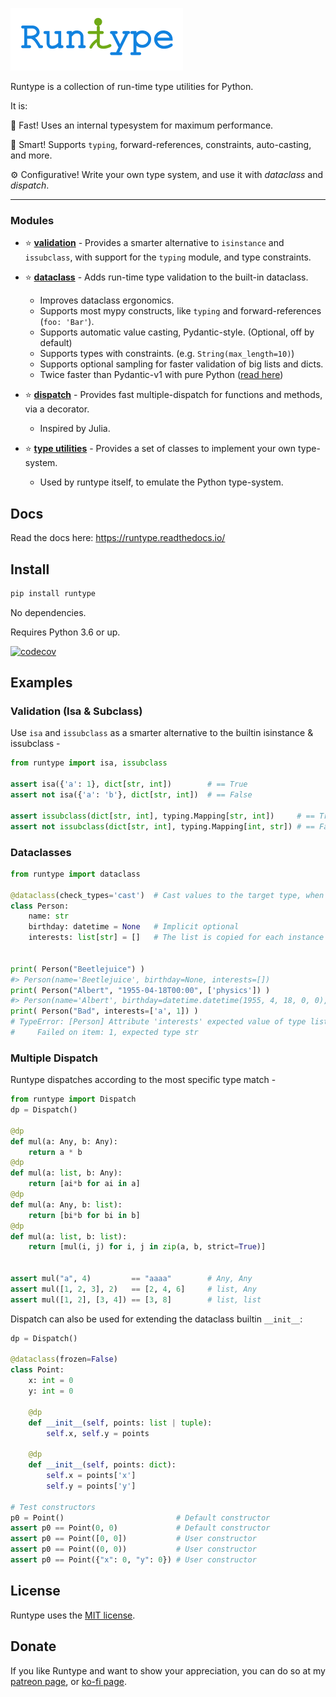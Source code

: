 ![alt text](logo.png "Logo")


Runtype is a collection of run-time type utilities for Python.

It is:

:runner: Fast! Uses an internal typesystem for maximum performance.

:brain: Smart! Supports `typing`, forward-references, constraints, auto-casting, and more.

:gear: Configurative! Write your own type system, and use it with *dataclass* and *dispatch*.

------

### Modules

- :star: [**validation**](https://runtype.readthedocs.io/en/latest/validation.html) - Provides a smarter alternative to `isinstance` and `issubclass`, with support for the `typing` module, and type constraints.

- :star: [**dataclass**](https://runtype.readthedocs.io/en/latest/dataclass.html) - Adds run-time type validation to the built-in dataclass.

    - Improves dataclass ergonomics.
    - Supports most mypy constructs, like `typing` and forward-references (`foo: 'Bar'`).
    - Supports automatic value casting, Pydantic-style. (Optional, off by default)
    - Supports types with constraints. (e.g. `String(max_length=10)`)
    - Supports optional sampling for faster validation of big lists and dicts.
    - Twice faster than Pydantic-v1 with pure Python ([read here](https://runtype.readthedocs.io/en/latest/dataclass.html#compared-to-pydantic))

- :star: [**dispatch**](https://runtype.readthedocs.io/en/latest/dispatch.html) - Provides fast multiple-dispatch for functions and methods, via a decorator.

    - Inspired by Julia.

- :star: [**type utilities**](https://runtype.readthedocs.io/en/latest/types.html) - Provides a set of classes to implement your own type-system.

    - Used by runtype itself, to emulate the Python type-system.
 

## Docs

Read the docs here: https://runtype.readthedocs.io/

## Install

```bash
pip install runtype
```

No dependencies.

Requires Python 3.6 or up.

[![codecov](https://codecov.io/gh/erezsh/runtype/branch/master/graph/badge.svg)](https://codecov.io/gh/erezsh/runtype)

## Examples

### Validation (Isa & Subclass)

Use `isa` and `issubclass` as a smarter alternative to the builtin isinstance & issubclass -

```python
from runtype import isa, issubclass

assert isa({'a': 1}, dict[str, int])        # == True
assert not isa({'a': 'b'}, dict[str, int])  # == False

assert issubclass(dict[str, int], typing.Mapping[str, int])     # == True
assert not issubclass(dict[str, int], typing.Mapping[int, str]) # == False
```

### Dataclasses

```python
from runtype import dataclass

@dataclass(check_types='cast')  # Cast values to the target type, when applicable
class Person:
    name: str
    birthday: datetime = None   # Implicit optional
    interests: list[str] = []   # The list is copied for each instance


print( Person("Beetlejuice") )
#> Person(name='Beetlejuice', birthday=None, interests=[])
print( Person("Albert", "1955-04-18T00:00", ['physics']) )
#> Person(name='Albert', birthday=datetime.datetime(1955, 4, 18, 0, 0), interests=['physics'])
print( Person("Bad", interests=['a', 1]) )
# TypeError: [Person] Attribute 'interests' expected value of type list[str]. Instead got ['a', 1]
#     Failed on item: 1, expected type str
```

### Multiple Dispatch

Runtype dispatches according to the most specific type match -

```python
from runtype import Dispatch
dp = Dispatch()

@dp
def mul(a: Any, b: Any):
    return a * b
@dp
def mul(a: list, b: Any):
    return [ai*b for ai in a]
@dp
def mul(a: Any, b: list):
    return [bi*b for bi in b]
@dp
def mul(a: list, b: list):
    return [mul(i, j) for i, j in zip(a, b, strict=True)]


assert mul("a", 4)         == "aaaa"        # Any, Any
assert mul([1, 2, 3], 2)   == [2, 4, 6]     # list, Any
assert mul([1, 2], [3, 4]) == [3, 8]        # list, list

```

Dispatch can also be used for extending the dataclass builtin `__init__`:

```python
dp = Dispatch()

@dataclass(frozen=False)
class Point:
    x: int = 0
    y: int = 0
    
    @dp
    def __init__(self, points: list | tuple):
        self.x, self.y = points

    @dp
    def __init__(self, points: dict):
        self.x = points['x']
        self.y = points['y']
    
# Test constructors
p0 = Point()                         # Default constructor
assert p0 == Point(0, 0)             # Default constructor
assert p0 == Point([0, 0])           # User constructor
assert p0 == Point((0, 0))           # User constructor
assert p0 == Point({"x": 0, "y": 0}) # User constructor
```


## License

Runtype uses the [MIT license](LICENSE).

## Donate

If you like Runtype and want to show your appreciation, you can do so at my [patreon page](https://www.patreon.com/erezsh), or [ko-fi page](https://ko-fi.com/erezsh).
